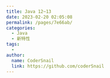 ```yaml
---
title: Java 12~13
date: 2023-02-20 02:05:08
permalink: /pages/7e66ab/
categories:
  - Java
  - 新特性
tags:
  - 
author: 
  name: CoderSnail
  link: https://github.com/coderSnail
---
```


